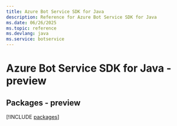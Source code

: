 ```yaml
---
title: Azure Bot Service SDK for Java
description: Reference for Azure Bot Service SDK for Java
ms.date: 06/26/2025
ms.topic: reference
ms.devlang: java
ms.service: botservice
---
```

# Azure Bot Service SDK for Java - preview
## Packages - preview
[!INCLUDE [packages](bot-service-index.md)]